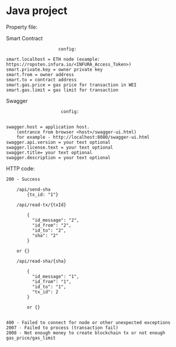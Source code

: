 # Java project

Property file:

Smart Contract 
                    
                        config:
                    
    smart.localhost = ETH node (example: https://ropsten.infura.io/<INFURA_Access_Token>)
    smart.private.key = owner private key
    smart.from = owner address
    smart.to = contract address
    smart.gas.price = gas price for transaction in WEI
    smart.gas.limit = gas limit for transaction
    
Swagger 

                         config:
                         
    
    swagger.host = application host. 
        (entrance from browser <host>/swagger-ui.html)
        for example - http://localhost:8080/swagger-ui.html
    swagger.api.version = your text optional
    swagger.license.text = your text optional
    swagger.title= your text optional
    swagger.description = your text optional
    
    
HTTP code:

    200 - Success
    
        /api/send-sha
            {tx_id: "1"}
        
        /api/read-tx/{txId}
        
            {
              "id_message": "2",
              "id_from": "2",
              "id_to": "2",
              "sha": "2"
            }
        
        or {}
        
        /api/read-sha/{sha}
        
            {
              "id_message": "1",
              "id_from": "1",
              "id_to": "1",
              "tx_id": 2
            }
        
            or {}
           
    
    400 - Failed to connect for node or other unexpected exceptions
    2007 - Failed to process (transaction fail)
    2008 - Not enough money to create blockchain tx or not enough gas_price/gas_limit
